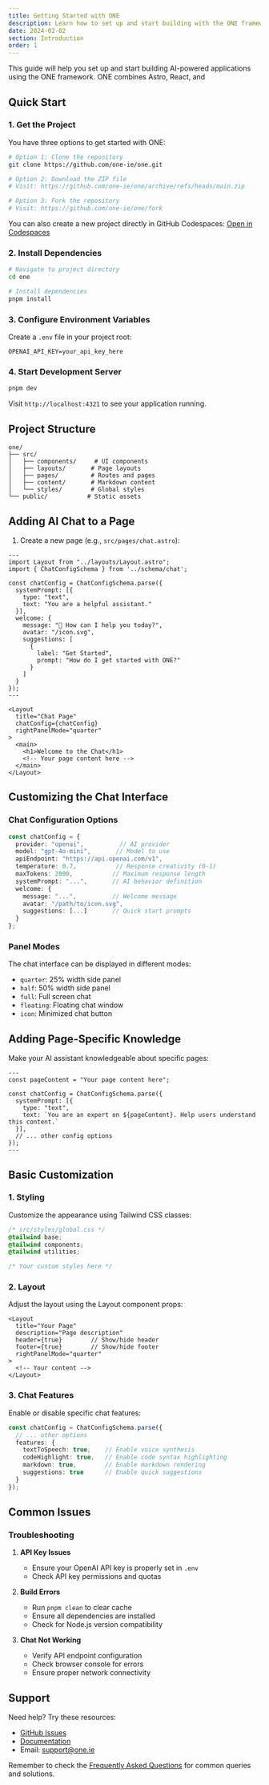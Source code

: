```yaml
---
title: Getting Started with ONE
description: Learn how to set up and start building with the ONE framework
date: 2024-02-02
section: Introduction
order: 1
---
```


This guide will help you set up and start building AI-powered applications using the ONE framework. ONE combines Astro, React, and 

## Quick Start

### 1. Get the Project

You have three options to get started with ONE:

```bash
# Option 1: Clone the repository
git clone https://github.com/one-ie/one.git

# Option 2: Download the ZIP file
# Visit: https://github.com/one-ie/one/archive/refs/heads/main.zip

# Option 3: Fork the repository
# Visit: https://github.com/one-ie/one/fork
```

You can also create a new project directly in GitHub Codespaces:
[Open in Codespaces](https://github.com/codespaces/new?hide_repo_select=true&ref=main&repo=one-ie/one)

### 2. Install Dependencies

```bash
# Navigate to project directory
cd one

# Install dependencies
pnpm install
```

### 3. Configure Environment Variables

Create a `.env` file in your project root:

```env
OPENAI_API_KEY=your_api_key_here
```

### 4. Start Development Server

```bash
pnpm dev
```

Visit `http://localhost:4321` to see your application running.

## Project Structure

```
one/
├── src/
│   ├── components/     # UI components
│   ├── layouts/       # Page layouts
│   ├── pages/         # Routes and pages
│   ├── content/       # Markdown content
│   └── styles/        # Global styles
└── public/           # Static assets
```

## Adding AI Chat to a Page

1. Create a new page (e.g., `src/pages/chat.astro`):

```astro
---
import Layout from "../layouts/Layout.astro";
import { ChatConfigSchema } from '../schema/chat';

const chatConfig = ChatConfigSchema.parse({
  systemPrompt: [{
    type: "text",
    text: "You are a helpful assistant."
  }],
  welcome: {
    message: "👋 How can I help you today?",
    avatar: "/icon.svg",
    suggestions: [
      {
        label: "Get Started",
        prompt: "How do I get started with ONE?"
      }
    ]
  }
});
---

<Layout 
  title="Chat Page"
  chatConfig={chatConfig}
  rightPanelMode="quarter"
>
  <main>
    <h1>Welcome to the Chat</h1>
    <!-- Your page content here -->
  </main>
</Layout>
```

## Customizing the Chat Interface

### Chat Configuration Options

```typescript
const chatConfig = {
  provider: "openai",          // AI provider
  model: "gpt-4o-mini",       // Model to use
  apiEndpoint: "https://api.openai.com/v1",
  temperature: 0.7,           // Response creativity (0-1)
  maxTokens: 2000,           // Maximum response length
  systemPrompt: "...",       // AI behavior definition
  welcome: {
    message: "...",          // Welcome message
    avatar: "/path/to/icon.svg",
    suggestions: [...]       // Quick start prompts
  }
};
```

### Panel Modes

The chat interface can be displayed in different modes:
- `quarter`: 25% width side panel
- `half`: 50% width side panel
- `full`: Full screen chat
- `floating`: Floating chat window
- `icon`: Minimized chat button

## Adding Page-Specific Knowledge

Make your AI assistant knowledgeable about specific pages:

```astro
---
const pageContent = "Your page content here";

const chatConfig = ChatConfigSchema.parse({
  systemPrompt: [{
    type: "text",
    text: `You are an expert on ${pageContent}. Help users understand this content.`
  }],
  // ... other config options
});
---
```

## Basic Customization

### 1. Styling

Customize the appearance using Tailwind CSS classes:

```css
/* src/styles/global.css */
@tailwind base;
@tailwind components;
@tailwind utilities;

/* Your custom styles here */
```

### 2. Layout

Adjust the layout using the Layout component props:

```astro
<Layout
  title="Your Page"
  description="Page description"
  header={true}        // Show/hide header
  footer={true}        // Show/hide footer
  rightPanelMode="quarter"
>
  <!-- Your content -->
</Layout>
```

### 3. Chat Features

Enable or disable specific chat features:

```typescript
const chatConfig = ChatConfigSchema.parse({
  // ... other options
  features: {
    textToSpeech: true,    // Enable voice synthesis
    codeHighlight: true,   // Enable code syntax highlighting
    markdown: true,        // Enable markdown rendering
    suggestions: true      // Enable quick suggestions
  }
});
```

## Common Issues

### Troubleshooting

1. **API Key Issues**
   - Ensure your OpenAI API key is properly set in `.env`
   - Check API key permissions and quotas

2. **Build Errors**
   - Run `pnpm clean` to clear cache
   - Ensure all dependencies are installed
   - Check for Node.js version compatibility

3. **Chat Not Working**
   - Verify API endpoint configuration
   - Check browser console for errors
   - Ensure proper network connectivity

## Support

Need help? Try these resources:

- [GitHub Issues](https://github.com/yourusername/one/issues)
- [Documentation](/docs)
- Email: support@one.ie

Remember to check the [Frequently Asked Questions](/docs/faq) for common queries and solutions.